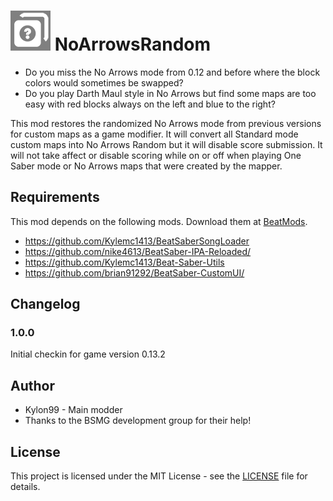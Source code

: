 # ![IMG](NoArrowsRandom/Resources/NoArrowsRandom64.png) NoArrowsRandom

* Do you miss the No Arrows mode from 0.12 and before where the block colors would sometimes be swapped?  
* Do you play Darth Maul style in No Arrows but find some maps are too easy with red blocks always on the left and blue to the right?

This mod restores the randomized No Arrows mode from previous versions for custom maps as a game modifier.  It will convert all Standard mode custom maps into No Arrows Random but it will disable score submission.  It will not take affect or disable scoring while on or off when playing One Saber mode or No Arrows maps that were created by the mapper.

## Requirements
This mod depends on the following mods.  Download them at [BeatMods](https://beatmods.com).

* https://github.com/Kylemc1413/BeatSaberSongLoader
* https://github.com/nike4613/BeatSaber-IPA-Reloaded/
* https://github.com/Kylemc1413/Beat-Saber-Utils
* https://github.com/brian91292/BeatSaber-CustomUI/


## Changelog

### 1.0.0
Initial checkin for game version 0.13.2

## Author
* Kylon99 - Main modder
* Thanks to the BSMG development group for their help!

## License
This project is licensed under the MIT License - see the [LICENSE](LICENSE) file for details.